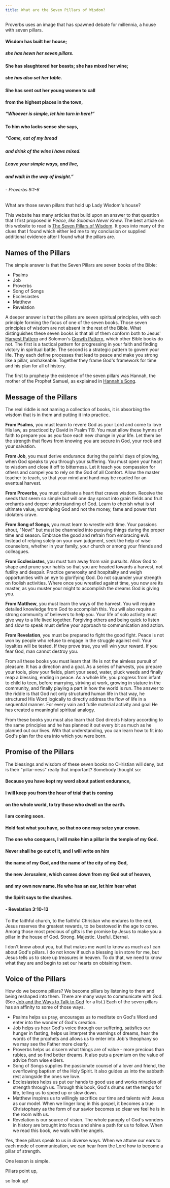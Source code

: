 ```yaml
---
title: What are the Seven Pillars of Wisdom?
---
```

Proverbs uses an image that has spawned debate for millennia, a house with seven pillars.

#### Wisdom has built her house;
##### she has hewn her **seven pillars**.
#### She has **slaughtered her beasts**; she has **mixed her wine**;
##### she has also **set her table**.
#### She has sent out her young women to call
#### from the highest places in the town,
##### “Whoever is simple, let him turn in here!”
#### To him who lacks sense she says,
##### “Come, eat of my bread
##### and drink of the wine I have mixed.
##### Leave your simple ways, and live,
##### and walk in the way of insight.”
###### - Proverbs 9:1-6

What are those seven pillars that hold up Lady Wisdom's house?

This website has many articles that build upon an answer to that question that I first proposed in
*Peace, like Solomon Never Knew*. The best article on this website to read is 
[The Seven Pillars of Wisdom](./seven-pillars-of-wisdom.html). It goes into many of the clues that
I found which either led me to my conclusion or supplied additional evidence after I found what the pillars are.

## Names of the Pillars

The simple answer is that the Seven Pillars are seven books of the Bible:

  - Psalms
  - Job
  - Proverbs
  - Song of Songs
  - Ecclesiastes
  - Matthew
  - Revelation

A deeper answer is that the pillars are seven spiritual principles, with each principle
forming the focus of one of the seven books. Those seven principles of wisdom are
not absent in the rest of the Bible. What distinguishes these seven books is that all of them
conform both to Jesus' [Harvest Pattern](./harvest-pattern.html) and Solomon's [Growth Pattern](./growth-pattern.md),
which other Bible books do not. The first is a tactical pattern for progressing in your faith and finding victory 
in spiritual battle. The second is a strategic pattern to govern your life. They each define processes that lead to peace
and make you strong like a pillar, unshakeable. Together they frame God's framework for time and his plan for all of history.

The first to prophesy the existence of the seven pillars was Hannah, the mother of the Prophet Samuel, as explained
in [Hannah's Song](./hannah-s-song.html).

## Message of the Pillars

The real riddle is not naming a collection of books, it is absorbing the wisdom that is in them and putting it
into practice. 

**From Psalms**, you must learn to revere God as your Lord and come to love His law, as practiced by David in Psalm 119.
You must allow these hymns of faith to prepare you as you face each new change in your life.
Let them be the strength that flows from knowing you are secure in God, your rock and your salvation.

**From Job**, you must derive endurance during the painful days of plowing, when God speaks to you through your suffering.
You must open your heart to wisdom and close it off to bitterness. Let it teach you compassion for others
and compel you to rely on the God of all Comfort. Allow the master teacher to teach,
so that your mind and hand may be readied for an eventual harvest.

**From Proverbs**, you must cultivate a heart that craves wisdom. Receive the seeds that seem so simple but
will one day sprout into grain fields and fruit orchards and deeper understanding of God. Learn to cherish 
what is of ultimate value, worshiping God and not the money, fame and power that idolaters crave.

**From Song of Songs**, you must learn to wrestle with time. Your passions shout, "Now!" but must be
channeled into pursuing things during the proper time and season. Embrace the good and refrain from embracing
evil. Instead of relying solely on your own judgment, seek the help of wise counselors, whether in your family, 
your church or among your friends and colleagues.

**From Ecclesiastes**, you must turn away from vain pursuits. Allow God to shape and prune your habits
so that you are headed towards a harvest, not futility and despair. Practice generosity and hospitality
and weigh opportunities with an eye to glorifying God. Do not squander your strength on foolish activities.
Where once you wrestled against time, you now are its master, as you muster your might to accomplish the 
dreams God is giving you.

**From Matthew**, you must learn the ways of the harvest. You will require detailed knowledge from God
to accomplish this. You will also require a strong community of believers to help you.
Your life of solo activity must give way to a life lived together. Forgiving others and being quick to listen
and slow to speak must define your approach to communication and action.

**From Revelation**, you must be prepared to fight the good fight. Peace is not won by people who refuse
to engage in the struggle against evil. Your loyalties will be tested. If they prove true, you will
win your reward. If you fear God, man cannot destroy you.

From all these books you must learn that life is not the aimless pursuit of pleasure. 
It has a direction and a goal. As a series of harvests, you prepare your tools, plow your fields, plant your seed, water, 
pluck weeds and finally reap a blessing, ending in peace. As a whole life, you progress from infant to child to teen,
before marrying, striving at work, growing in stature in the community, and finally playing a part in how the world is run.
The answer to the riddle is that God not only structured human life in that way, he structured His Word
logically to directly address the flow of life in a sequential manner. For every vain and futile material
activity and goal He has created a meaningful spiritual analogy.

From these books you must also learn that God directs history according to the same principles
and he has planned it out every bit as much as he planned out our lives. With that understanding,
you can learn how to fit into God's plan for the era into which you were born.

## Promise of the Pillars

The blessings and wisdom of these seven books no CHristian will deny, but is their "pillar-ness" really that important?
Somebody thought so:

#### Because you have kept my word about patient endurance, 
#### I will keep you from the hour of trial that is coming 
#### on the whole world, to try those who dwell on the earth. 
#### I am coming soon. 
#### Hold fast what you have, so that no one may seize your crown.
#### **The one who conquers, I will make him a pillar in the temple of my God.** 
#### Never shall he go out of it, and I will write on him 
#### the name of my God, and the name of the city of my God, 
#### the new Jerusalem, which comes down from my God out of heaven, 
#### **and my own new name**. He who has an ear, let him hear what 
#### the Spirit says to the churches.
#### - Revelation 3:10-13

To the faithful church, to the faithful Christian who endures to the end, Jesus reserves
the greatest rewards, to be bestowed in the age to come. Among those most precious of 
gifts is the promise by Jesus to make you a pillar in the house of God. Strong. Majestic. 
Useful. Eternal.

I don't know about you, but that makes me want to know as much as I can about God's pillars.
I do not know if such a blessing is in store for me, but Jesus tells us to store up
treasures in heaven. To do that, we need to know what they are and begin to set our hearts
on obtaining them.

## Voice of the Pillars

How do we become pillars? We become pillars by listening to them and being reshaped into them.
There are many ways to communicate with God. (See [Job and the Ways to Talk to God](./talk-to-god.html) for a list.)
Each of the seven pillars has an affinity to some of those ways. 

  - Psalms helps us pray, encourages us to meditate on God's Word and enter into the wonder of God's creation.
  - Job helps us hear God's voice through our suffering, satisfies our hunger in fasting, helps us interpret the warnings of dreams, hear the words of the prophets and allows us to enter into Job's theophany so we may see the Father more clearly.
  - Proverbs helps us discern what things are of value - more precious than rubies, and so find better dreams. It also puts a premium on the value of advice from wise elders.
  - Song of Songs supplies the passionate counsel of a lover and friend, the overflowing baptism of the Holy Spirit. It also guides us into the sabbath rest alongside the ones we love.
  - Ecclesiastes helps us put our hands to good use and works miracles of strength through us. Through this book, God's drums set the tempo for life, telling us to speed up or slow down.
  - Matthew inspires us to willingly sacrifice our time and talents with Jesus as our model. When we linger long in this gospel, it becomes a true Christophany as the form of our savior becomes so clear we feel he is in the room with us.
  - Revelation is our source of vision. The whole panoply of God's wonders in history are brought into focus and shine a path for us to follow. When we read this book, we walk with the angels.

Yes, these pillars speak to us in diverse ways. When we attune our ears to each mode of communication, we can hear from the Lord
how to become a pillar of strength.

<div class="pullquote-centered">
  <p>One lesson is simple.</p>
  <p>Pillars point up,</p>
  <p>so look up!</p>
</div>

 
